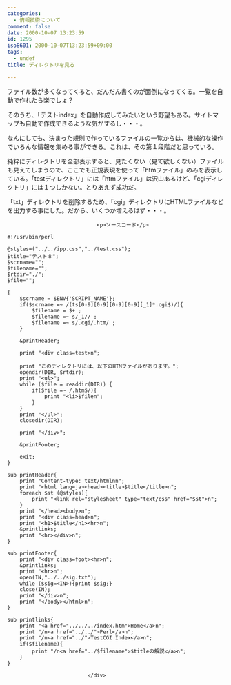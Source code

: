 ```yaml
---
categories:
  - 情報技術について
comment: false
date: 2000-10-07 13:23:59
id: 1295
iso8601: 2000-10-07T13:23:59+09:00
tags:
  - undef
title: ディレクトリを見る

---
```


<div class="entry-body">
                                 <p>ファイル数が多くなってくると、だんだん書くのが面倒になってくる。一覧を自動で作れたら楽でしょ？ </p>

<p>そのうち、「テストindex」を自動作成してみたいという野望もある。サイトマップも自動で作成できるような気がするし・・・。 </p>

<p>なんにしても、決まった規則で作っているファイルの一覧からは、機械的な操作でいろんな情報を集める事ができる。これは、その第１段階だと思っている。 </p>

<p>純粋にディレクトリを全部表示すると、見たくない（見て欲しくない）ファイルも見えてしまうので、ここでも正規表現を使って「htmファイル」のみを表示している。「testディレクトリ」には「htmファイル」は沢山あるけど、「cgiディレクトリ」には１つしかない。とりあえず成功だ。 </p>

<p>「txt」ディレクトリを削除するため、「cgi」ディレクトリにHTMLファイルなどを出力する事にした。だから、いくつか増えるはず・・・。</p>
                              
                                 <p>ソースコード</p>

<pre><code>#!/usr/bin/perl

@styles=("../../ipp.css","../test.css");
$title="テスト８";
$scrname="";
$filename="";
$rtdir="./";
$file="";

{
    $scrname = $ENV{'SCRIPT_NAME'};
    if($scrname =~ /(ts[0-9][0-9][0-9][0-9][_1]*.cgi$)/){
        $filename = $+ ;
        $filename =~ s/_1// ;
        $filename =~ s/.cgi/.htm/ ;
    }

    &amp;printHeader;

    print "&lt;div class=test&gt;n";

    print "このディレクトリには、以下のHTMファイルがあります。";
    opendir(DIR, $rtdir);
    print "&lt;ul&gt;";
    while ($file = readdir(DIR)) {
        if($file =~ /.htm$/){
            print "&lt;li&gt;$filen";
        }
    }
    print "&lt;/ul&gt;";
    closedir(DIR);

    print "&lt;/div&gt;";

    &amp;printFooter;

    exit;
}

sub printHeader{
    print "Content-type: text/htmlnn";
    print "&lt;html lang=ja&gt;&lt;head&gt;&lt;title&gt;$title&lt;/title&gt;n";
    foreach $st (@styles){
        print "&lt;link rel="stylesheet" type="text/css" href="$st"&gt;n";
    }
    print "&lt;/head&gt;&lt;body&gt;n";
    print "&lt;div class=head&gt;n";
    print "&lt;h1&gt;$title&lt;/h1&gt;&lt;hr&gt;n";
    &amp;printlinks;
    print "&lt;hr&gt;&lt;/div&gt;n";
}

sub printFooter{
    print "&lt;div class=foot&gt;&lt;hr&gt;n";
    &amp;printlinks;
    print "&lt;hr&gt;n";
    open(IN,"../../sig.txt");
    while ($sig=&lt;IN&gt;){print $sig;}
    close(IN);
    print "&lt;/div&gt;n";
    print "&lt;/body&gt;&lt;/html&gt;n";
}

sub printlinks{
    print "&lt;a href="../../../index.htm"&gt;Home&lt;/a&gt;n";
    print "/n&lt;a href="../../"&gt;Perl&lt;/a&gt;n";
    print "/n&lt;a href="../"&gt;TestCGI Index&lt;/a&gt;n";
    if($filename){
        print "/n&lt;a href="../$filename"&gt;$titleの解説&lt;/a&gt;n";
    }
}</code></pre>
                              </div>
    	